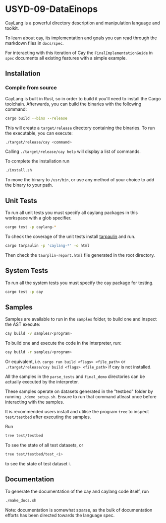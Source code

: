 # USYD-09-DataEinops

CayLang is a powerful directory description and manipulation language and toolkit.

To learn about cay, its implementation and goals you can read through the markdown files in `docs/spec`.

For interacting with this iteration of Cay the `FinalImplementationGuide` in `spec` documents all existing features with a simple example.

## Installation
### Compile from source
CayLang is built in Rust, so in order to build it you'll need to install the Cargo toolchain. Afterwards, you can build the binaries with the following command:
```bash
cargo build --bins --release
```
This will create a `target/release` directory containing the binaries. To run the executable, you can execute:
```bash
./target/release/cay <command>
```
Calling `./target/release/cay help` will display a list of commands.

To complete the installation run
```bash
./install.sh
```
To move the binary to `/usr/bin`, or use any method of your choice to add the binary to your path.

## Unit Tests

To run all unit tests you must specify all caylang packages in this workspace with a glob specifier.
```bash
cargo test -p caylang-*
```

To check the coverage of the unit tests install [tarpaulin](https://github.com/xd009642/tarpaulin) and run.
```bash
cargo tarpaulin -p 'caylang-*' -o html
```
Then check the `taurplin-report.html` file generated in the root directory.

## System Tests
To run all the system tests you must specify the cay package for testing.
```bash
cargo test -p cay
```

## Samples

Samples are available to run in the `samples` folder, to build one and inspect the AST execute:
```bash
cay build -v samples/<program>
```
To build one and execute the code in the interpreter, run:
```bash
cay build -r samples/<program>
```

Or equivalent, i.e. `cargo run build <flags> <file_path>` or `./target/release/cay build <flags> <file_path>` if cay is not installed.

All the samples in the `parse_tests` and `final_demo` directories can be actually executed by the interpreter.

These samples operate on datasets generated in the "testbed" folder by running `./demo_setup.sh`. Ensure to run that command atleast once before interacting with the samples.

It is recommended users install and utilise the program `tree` to inspect `test/testbed` after executing the samples.

Run
```bash
tree test/testbed
```
To see the state of all test datasets, or
```bash
tree test/testbed/test_<i>
```
to see the state of test dataset i.

## Documentation

To generate the documentation of the cay and caylang code itself, run 
```bash
./make_docs.sh
```
Note: documentation is somewhat sparse, as the bulk of documentation efforts has been directed towards the language spec.
